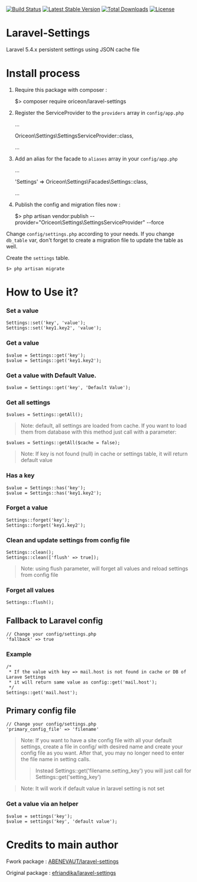 [![Build Status](https://travis-ci.org/oriceon/laravel-settings.svg?branch=master)](https://travis-ci.org/oriceon/laravel-settings)
[![Latest Stable Version](https://poser.pugx.org/oriceon/laravel-settings/v/stable.svg)](https://packagist.org/packages/oriceon/laravel-settings)
[![Total Downloads](https://poser.pugx.org/oriceon/laravel-settings/downloads.svg)](https://packagist.org/packages/oriceon/laravel-settings)
[![License](https://poser.pugx.org/oriceon/laravel-settings/license.svg)](https://packagist.org/packages/oriceon/laravel-settings)

# Laravel-Settings

Laravel 5.4.x persistent settings using JSON cache file

# Install process

1. Require this package with composer :

    $> composer require oriceon/laravel-settings

2. Register the ServiceProvider to the `providers` array in `config/app.php`

    ...
    
    Oriceon\Settings\SettingsServiceProvider::class,
    
    ...

3. Add an alias for the facade to `aliases` array in  your `config/app.php`

    ...
    
    'Settings'  => Oriceon\Settings\Facades\Settings::class,
    
    ...

4. Publish the config and migration files now :

    $> php artisan vendor:publish --provider="Oriceon\Settings\SettingsServiceProvider" --force

Change `config/settings.php` according to your needs. If you change `db_table` var, don't forget to create a migration file to update the table as well.

Create the `settings` table.

    $> php artisan migrate

# How to Use it?

### Set a value

    Settings::set('key', 'value');
    Settings::set('key1.key2', 'value');

### Get a value

    $value = Settings::get('key');
    $value = Settings::get('key1.key2');

### Get a value with Default Value.

    $value = Settings::get('key', 'Default Value');

### Get all settings

    $values = Settings::getAll();

> Note: default, all settings are loaded from cache. If you want to load them from database with this method just call with a parameter:
 
    $values = Settings::getAll($cache = false);

> Note: If key is not found (null) in cache or settings table, it will return default value

### Has a key

    $value = Settings::has('key');
    $value = Settings::has('key1.key2');

### Forget a value

    Settings::forget('key');
    Settings::forget('key1.key2');

### Clean and update settings from config file

    Settings::clean();
    Settings::clean(['flush' => true]);
> Note: using flush parameter, will forget all values and reload settings from config file

### Forget all values

    Settings::flush();

## Fallback to Laravel config

    // Change your config/settings.php
    'fallback' => true

### Example

    /*
     * If the value with key => mail.host is not found in cache or DB of Larave Settings
     * it will return same value as config::get('mail.host');
     */
    Settings::get('mail.host');
    
## Primary config file

    // Change your config/settings.php
    'primary_config_file' => 'filename'

> Note: If you want to have a site config file with all your default settings, create a file in config/ with desired name and create your config file as you want.
 After that, you may no longer need to enter the file name in setting calls.
 >> Instead Settings::get('filename.setting_key') you will just call for Settings::get('setting_key')

> Note: It will work if default value in laravel setting is not set

### Get a value via an helper

    $value = settings('key');
    $value = settings('key', 'default value');

# Credits to main author

Fwork package : [ABENEVAUT/laravel-settings](https://github.com/ABENEVAUT/laravel-settings)

Original package : [efriandika/laravel-settings](https://github.com/efriandika/laravel-settings)
